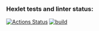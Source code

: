 ### Hexlet tests and linter status:
[![Actions Status](https://github.com/sadamara/java-project-lvl2/workflows/hexlet-check/badge.svg)](https://github.com/sadamara/java-project-lvl2/actions)
[![build](https://github.com/sadamara/java-project-lvl2/actions/workflows/build.yml/badge.svg)](https://github.com/sadamara/java-project-lvl2/actions/workflows/build.yml)